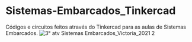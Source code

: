 # Sistemas-Embarcados_Tinkercad
Códigos e circuitos feitos através do Tinkercad para as aulas de Sistemas Embarcados.
![3° atv Sistemas Embarcados_Victoria_2021 2](https://user-images.githubusercontent.com/88152540/184709056-1c9c4461-666b-44ff-8dca-399a5b158dab.png)
